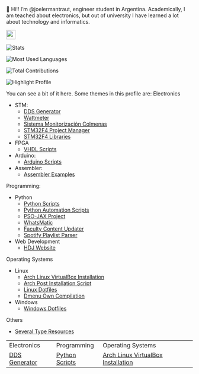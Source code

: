 👋 Hi!! I’m @joelermantraut, engineer student in Argentina. Academically, I am teached about electronics, but out of university I have learned a lot about technology and informatics.

<a href="https://www.linkedin.com/in/joelermantraut/">
    <img height="25" src="https://cdn2.iconfinder.com/data/icons/social-icon-3/512/social_style_3_in-306.png"/>
</a>

![Stats](https://github-readme-stats.vercel.app/api?username=joelermantraut&show_icons=true)

![Most Used Languages](https://github-readme-stats.vercel.app/api/top-langs?username=joelermantraut)

![Total Contributions](https://github-readme-streak-stats.herokuapp.com/?user=zluvsand)

![Highlight Profile](https://github-readme-stats.vercel.app/api/pin/?username=joelermantraut&repo=spotify-playlists-parser)

You can see a bit of it here. Some themes in this profile are:
Electronics
 - STM:
    - [DDS Generator](https://github.com/joelermantraut/DDS-generator)
    - [Wattmeter](https://github.com/joelermantraut/stm32f4-wattmeter)
    - [Sistema Monitorización Colmenas](https://github.com/joelermantraut/sistema_monitorizacion_colmenas)
    - [STM32F4 Project Manager](https://github.com/joelermantraut/stm32f4-project-manager)
    - [STM32F4 Libraries](https://github.com/joelermantraut/librerias-stm32f4)
 - FPGA
    - [VHDL Scripts](https://github.com/joelermantraut/vhdl_scripts)
 - Arduino:
    - [Arduino Scripts](https://github.com/joelermantraut/arduino-scripts)
 - Assembler:
    - [Assembler Examples](https://github.com/joelermantraut/ejercicios-assembler)

Programming:
 - Python
    - [Python Scripts](https://github.com/joelermantraut/python-scripts)
    - [Python Automation Scripts](https://github.com/joelermantraut/automation_scripts)
    - [PSO-JAX Project](https://github.com/joelermantraut/PSO-JAX)
    - [WhatsMatic](https://github.com/joelermantraut/whatsmatic)
    - [Faculty Content Updater](https://github.com/joelermantraut/faculty-content-updater)
    - [Spotify Playlist Parser](https://github.com/joelermantraut/spotify-playlists-parser)
 - Web Development
    - [HDJ Website](https://github.com/joelermantraut/hdj)

Operating Systems
 - Linux
    - [Arch Linux VirtualBox Installation](https://github.com/joelermantraut/arch-linux-virtualbox-installation)
    - [Arch Post Installation Script](https://github.com/joelermantraut/arch-post-installation-script)
    - [Linux Dotfiles](https://github.com/joelermantraut/dotfiles)
    - [Dmenu Own Compilation](https://github.com/joelermantraut/dmenu-own-compilation)
 - Windows
    - [Windows Dotfiles](https://github.com/joelermantraut/windows_dotfiles)

Others
 - [Several Type Resources](https://github.com/joelermantraut/several-type-resources)

<table>
    <tbody>
        <tr>
            <td>
                Electronics
            </td>
            <td>
                Programming
            </td>
            <td>
                Operating Systems
            </td>
        </tr>
        <tr>
            <td>
                <a href="https://github.com/joelermantraut/DDS-generator">DDS Generator</a>
            </td>
            <td>
                <a href="https://github.com/joelermantraut/python-scripts">Python Scripts</a>
            </td>
            <td>
                <a href="https://github.com/joelermantraut/arch-linux-virtualbox-installation">Arch Linux VirtualBox Installation</a>
            </td>
        </tr>
    </tbody>
</table>
